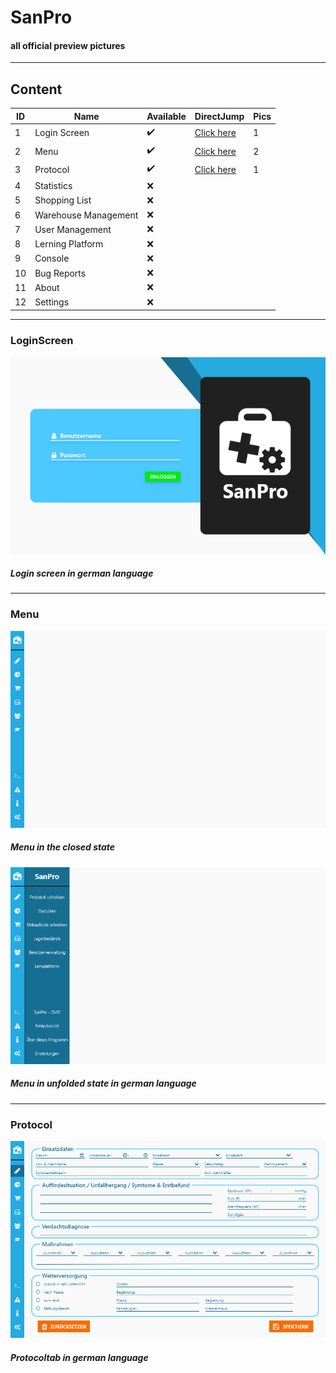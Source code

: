 # SanPro
#### all official preview pictures
---
## Content
| ID | Name | Available | DirectJump | Pics |
| ------ | ------ | ------ | ------ |  ------ | 
| 1 | Login Screen | ✔️ | [Click here](https://github.com/TheSebInside/SanPro/tree/master/images/preview#LoginScreen) | 1|
| 2 | Menu | ✔️  |[Click here](https://github.com/TheSebInside/SanPro/tree/master/images/preview#Menu)| 2|
| 3 | Protocol | ✔️  |[Click here](https://github.com/TheSebInside/SanPro/tree/master/images/preview#Protocol)| 1|
| 4 | Statistics | ❌  | | |
| 5 | Shopping List | ❌  | | |
| 6 | Warehouse Management | ❌  | | |
| 7 | User Management | ❌  | | |
| 8 | Lerning Platform | ❌  | | |
| 9 | Console | ❌  | | |
| 10 | Bug Reports | ❌  | | |
| 11 | About | ❌  | | |
| 12 | Settings | ❌  | | |
---
### LoginScreen
![sanpro.loginpreview](https://raw.githubusercontent.com/TheSebInside/SanPro/master/images/preview/preview.login.png)
##### Login screen in german language
---
### Menu
![sanpro.menupreview](https://raw.githubusercontent.com/TheSebInside/SanPro/master/images/preview/preview.menu.png)
##### Menu in the closed state
![sanpro.menuhoverpreview](https://raw.githubusercontent.com/TheSebInside/SanPro/master/images/preview/preview.menu-hover.png)
##### Menu in unfolded state in german language
---
### Protocol
![sanpro.protocolpreview](https://raw.githubusercontent.com/TheSebInside/SanPro/master/images/preview/preview.protocol.png)
##### Protocoltab in german language
